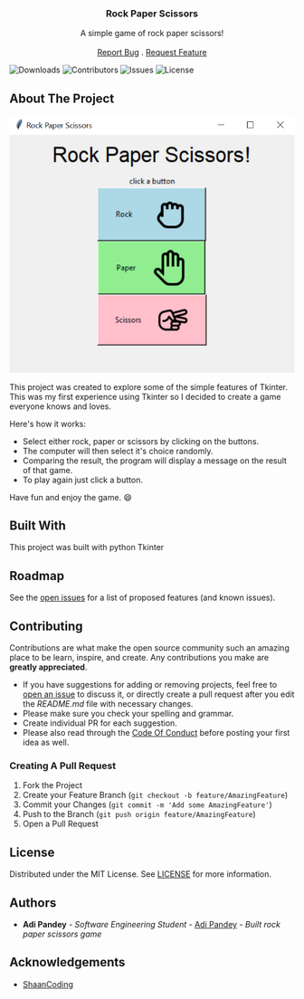 <p align="center">
  <h3 align="center">Rock Paper Scissors</h3>

  <p align="center">
    A simple game of rock paper scissors!
    <br/>
    <br/>
    <a href="https://github.com/HimalayanPanda/RockPaperScissors/issues">Report Bug</a>
    .
    <a href="https://github.com/HimalayanPanda/RockPaperScissors/issues">Request Feature</a>
  </p>
</p>

![Downloads](https://img.shields.io/github/downloads/HimalayanPanda/RockPaperScissors/total) ![Contributors](https://img.shields.io/github/contributors/HimalayanPanda/RockPaperScissors?color=dark-green) ![Issues](https://img.shields.io/github/issues/HimalayanPanda/RockPaperScissors) ![License](https://img.shields.io/github/license/HimalayanPanda/RockPaperScissors) 

## About The Project

![Screen Shot](images/screenshot.PNG)

This project was created to explore some of the simple features of Tkinter. This was my first experience using Tkinter so I decided to create a game everyone knows and loves.

Here's how it works:

* Select either rock, paper or scissors by clicking on the buttons.
* The computer will then select it's choice randomly.
* Comparing the result, the program will display a message on the result of that game.
* To play again just click a button.

Have fun and enjoy the game. :smile:

## Built With

This project was built with python Tkinter

## Roadmap

See the [open issues](https://github.com/HimalayanPanda/RockPaperScissors/issues) for a list of proposed features (and known issues).

## Contributing

Contributions are what make the open source community such an amazing place to be learn, inspire, and create. Any contributions you make are **greatly appreciated**.
* If you have suggestions for adding or removing projects, feel free to [open an issue](https://github.com/HimalayanPanda/RockPaperScissors/issues/new) to discuss it, or directly create a pull request after you edit the *README.md* file with necessary changes.
* Please make sure you check your spelling and grammar.
* Create individual PR for each suggestion.
* Please also read through the [Code Of Conduct](https://github.com/HimalayanPanda/RockPaperScissors/blob/main/CODE_OF_CONDUCT.md) before posting your first idea as well.

### Creating A Pull Request

1. Fork the Project
2. Create your Feature Branch (`git checkout -b feature/AmazingFeature`)
3. Commit your Changes (`git commit -m 'Add some AmazingFeature'`)
4. Push to the Branch (`git push origin feature/AmazingFeature`)
5. Open a Pull Request

## License

Distributed under the MIT License. See [LICENSE](https://github.com/HimalayanPanda/RockPaperScissors/blob/main/LICENSE.md) for more information.

## Authors

* **Adi Pandey** - *Software Engineering Student* - [Adi Pandey](https://github.com/HimalayanPanda) - *Built rock paper scissors game*

## Acknowledgements

* [ShaanCoding](https://github.com/ShaanCoding/ReadME-Generator)
